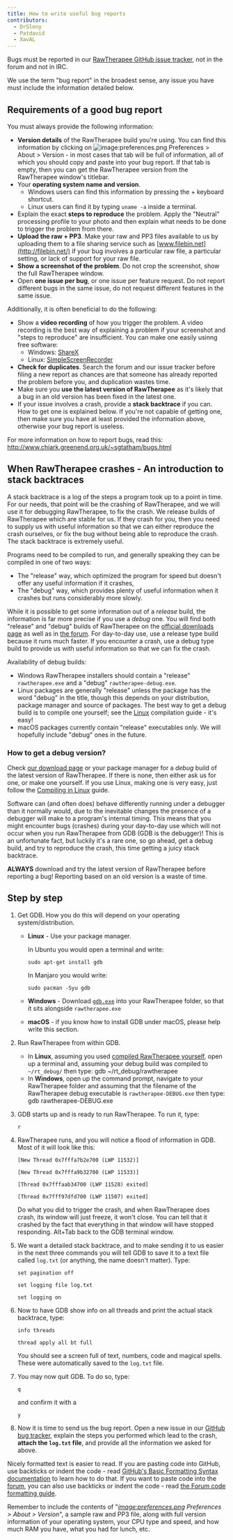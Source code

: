 ```yaml
---
title: How to write useful bug reports
contributors:
  - DrSlony
  - Patdavid
  - XavAL
---
```


Bugs must be reported in our [RawTherapee GitHub issue tracker](https://github.com/Beep6581/RawTherapee), not in the forum and
not in IRC.

We use the term "bug report" in the broadest sense, any issue you have
must include the information detailed below.

## Requirements of a good bug report

You must always provide the following information:

- **Version details** of the RawTherapee build you're using. You can
  find this information by clicking on
  ![image:preferences.png](/images/preferences.png) Preferences
  \> About \> Version - in most cases that tab will be full of
  information, all of which you should copy and paste into your bug
  report. If that tab is empty, then you can get the RawTherapee version
  from the RawTherapee window's titlebar.
- Your **operating system name and version**.
  - Windows users can find this information by pressing the + keyboard
    shortcut.
  - Linux users can find it by typing `uname -a` inside a terminal.
- Explain the exact **steps to reproduce** the problem. Apply the
  "Neutral" processing profile to your photo and then explain what needs
  to be done to trigger the problem from there.
- **Upload the raw + PP3**. Make your raw and PP3 files available to us
  by uploading them to a file sharing service such as
  [www.filebin.net](http://filebin.net/) if your bug involves a
  particular raw file, a particular setting, or lack of support for your
  raw file.
- **Show a screenshot of the problem**. Do not crop the screenshot, show
  the full RawTherapee window.
- Open **one issue per bug**, or one issue per feature request. Do not
  report different bugs in the same issue, do not request different
  features in the same issue.

Additionally, it is often beneficial to do the following:

- Show a **video recording** of how you trigger the problem. A video
  recording is the best way of explaining a problem if your screenshot
  and "steps to reproduce" are insufficient. You can make one easily
  usinng free software:
  - Windows: [ShareX](https://getsharex.com/)
  - Linux:
    [SimpleScreenRecorder](http://www.maartenbaert.be/simplescreenrecorder/)
- **Check for duplicates**. Search the forum and our issue tracker
  before filing a new report as chances are that someone has already
  reported the problem before you, and duplication wastes time.
- Make sure you **use the latest version of RawTherapee** as it's likely
  that a bug in an old version has been fixed in the latest one.
- If your issue involves a crash, provide a **stack backtrace** if you
  can. How to get one is explained below. If you're not capable of
  getting one, then make sure you have at least provided the information
  above, otherwise your bug report is useless.

For more information on how to report bugs, read this:
<http://www.chiark.greenend.org.uk/~sgtatham/bugs.html>

## When RawTherapee crashes - An introduction to stack backtraces

A stack backtrace is a log of the steps a program took up to a point in
time. For our needs, that point will be the crashing of RawTherapee, and
we will use it for debugging RawTherapee, to fix the crash. We release
builds of RawTherapee which are stable for us. If they crash for you,
then you need to supply us with useful information so that we can either
reproduce the crash ourselves, or fix the bug without being able to
reproduce the crash. The stack backtrace is extremely useful.

Programs need to be compiled to run, and generally speaking they can be
compiled in one of two ways:

- The "release" way, which optimized the program for speed but doesn't
  offer any useful information if it crashes,
- The "debug" way, which provides plenty of useful information when it
  crashes but runs considerably more slowly.

While it is possible to get some information out of a *release* build,
the information is far more precise if you use a *debug* one. You will
find both "release" and "debug" builds of RawTherapee on the
[official downloads page](http://rawtherapee.com/downloads) as well as in
[the forum](https://discuss.pixls.us/c/software/rawtherapee). For day-to-day
use, use a release type build because it runs much faster. If you
encounter a crash, use a debug type build to provide us with useful
information so that we can fix the crash.

Availability of debug builds:

- Windows RawTherapee installers should contain a "release"
  `rawtherapee.exe` and a "debug" `rawtherapee-debug.exe`.
- Linux packages are generally "release" unless the package has the word
  "debug" in the title, though this depends on your distribution,
  package manager and source of packages. The best way to get a debug
  build is to compile one yourself; see the [Linux](linux)
  compilation guide - it's easy!
- macOS packages currently contain "release" executables only. We will
  hopefully include "debug" ones in the future.

### How to get a debug version?

Check [our download page](http://rawtherapee.com/downloads) or your
package manager for a *debug* build of the latest version of
RawTherapee. If there is none, then either ask us for one, or make one
yourself. If you use Linux, making one is very easy, just follow the
[Compiling in Linux](linux) guide.

Software can (and often does) behave differently running under a
debugger than it normally would, due to the inevitable changes the
presence of a debugger will make to a program's internal timing. This
means that you might encounter bugs (crashes) during your day-to-day use
which will not occur when you run RawTherapee from GDB (GDB is the
debugger)! This is an unfortunate fact, but luckily it's a rare one, so
go ahead, get a debug build, and try to reproduce the crash, this time
getting a juicy stack backtrace.

**ALWAYS** download and try the latest version of RawTherapee before
reporting a bug! Reporting based on an old version is a waste of time.

## Step by step

1.  Get GDB. How you do this will depend on your operating
    system/distribution.
    - **Linux** - Use your package manager.

      In Ubuntu you would open a terminal and write:

          sudo apt-get install gdb

      In Manjaro you would write:

          sudo pacman -Syu gdb
    - **Windows** - Download
      [`gdb.exe`](http://www.equation.com/ftpdir/gdb/64/gdb.exe) into
      your RawTherapee folder, so that it sits alongside
      `rawtherapee.exe`
    - **macOS** - if you know how to install GDB under macOS, please
      help write this section.
2.  Run RawTherapee from within GDB.
    - In **Linux**, assuming you used [compiled RawTherapee
      yourself](Linux#Compiling:_The_Manual_Way.md), open up a
      terminal and, assuming your debug build was compiled to
      `~/rt_debug/` then type:
          gdb ~/rt_debug/rawtherapee
    - In **Windows**, open up the command prompt, navigate to your
      RawTherapee folder and assuming that the filename of the
      RawTherapee debug executable is `rawtherapee-DEBUG.exe` then type:
          gdb rawtherapee-DEBUG.exe
3.  GDB starts up and is ready to run RawTherapee. To run it, type:

        r
4.  RawTherapee runs, and you will notice a flood of information in GDB.
    Most of it will look like this:

    `[New Thread 0x7fffa7b2e700 (LWP 11532)]`

    `[New Thread 0x7fffa9b32700 (LWP 11533)]`

    `[Thread 0x7fffaab34700 (LWP 11528) exited]`

    `[Thread 0x7fff97dfd700 (LWP 11507) exited]`

    Do what you did to trigger the crash, and when RawTherapee does
    crash, its window will just freeze, it won't close. You can tell
    that it crashed by the fact that everything in that window will have
    stopped responding. Alt+Tab back to the GDB terminal window.
5.  We want a detailed stack backtrace, and to make sending it to us
    easier in the next three commands you will tell GDB to save it to a
    text file called `log.txt` (or anything, the name doesn't matter).
    Type:

        set pagination off

        set logging file log.txt

        set logging on
6.  Now to have GDB show info on all threads and print the actual stack
    backtrace, type:

        info threads

        thread apply all bt full

    You should see a screen full of text, numbers, code and magical
    spells. These were automatically saved to the `log.txt` file.
7.  You may now quit GDB. To do so, type:

        q

    and confirm it with a

        y
8.  Now it is time to send us the bug report. Open a new issue in our
    [GitHub bug tracker](https://github.com/Beep6581/RawTherapee/issues/new),
    explain the steps you performed which lead to the crash, **attach
    the `log.txt` file**, and provide all the information we asked for
    above.

Nicely formatted text is easier to read. If you are pasting code into
GitHub, use backticks or indent the code - read
[GitHub's Basic Formatting Syntax documentation](https://guides.github.com/features/mastering-markdown/)
to learn how to do that. If you want to paste code into the
[forum](https://discuss.pixls.us/c/software/rawtherapee), you can also
use backticks or indent the code - read
[the Forum code formatting guide](forum).

Remember to include the contents of
"*[image:preferences.png](image:preferences.png) Preferences
\> About \> Version*", a sample raw and PP3 file, along with full
version information of your operating system, your CPU type and speed,
and how much RAM you have, what you had for lunch, etc.
